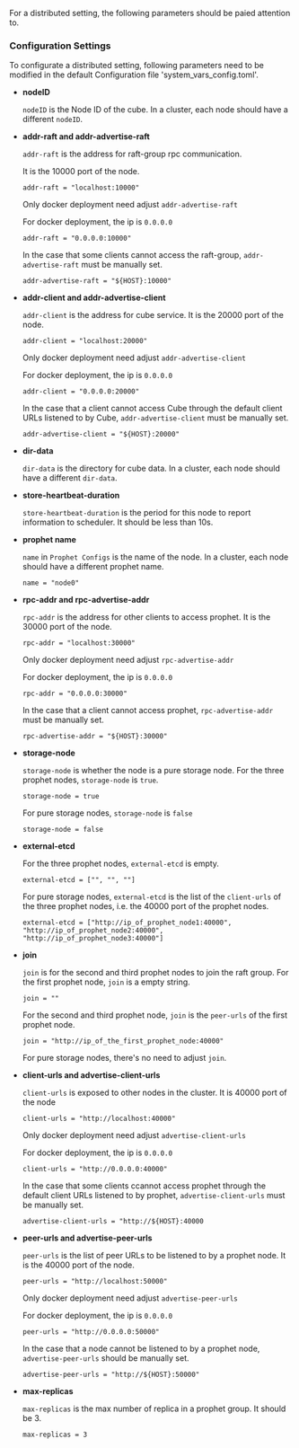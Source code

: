 For a distributed setting, the following parameters should be paied attention to. 



### Configuration Settings

To configurate a distributed setting, following parameters need to be modified in the default Configuration file 'system_vars_config.toml'.

* **nodeID**

    `nodeID` is the Node ID of the cube. In a cluster, each node should have a different `nodeID`.

* **addr-raft and addr-advertise-raft**

    `addr-raft` is the address for raft-group rpc communication. 

    It is the 10000 port of the node.

    ```
    addr-raft = "localhost:10000"
    ```

    Only docker deployment need adjust `addr-advertise-raft`

    For docker deployment, the ip is `0.0.0.0`

    ```
    addr-raft = "0.0.0.0:10000"
    ```

    In the case that some clients cannot access the raft-group, `addr-advertise-raft` must be manually set.

    ```
    addr-advertise-raft = "${HOST}:10000"
    ```


* **addr-client and addr-advertise-client**

    `addr-client` is the address for cube service.
    It is the 20000 port of the node.

    ```
    addr-client = "localhost:20000"  
    ```

    Only docker deployment need adjust `addr-advertise-client`

    For docker deployment, the ip is `0.0.0.0`

    ```
    addr-client = "0.0.0.0:20000"  
    ```

    In the case that a client cannot access Cube through the default client URLs listened to by Cube, `addr-advertise-client` must be manually set.

    ```
    addr-advertise-client = "${HOST}:20000"
    ```


* **dir-data**

    `dir-data` is the directory for cube data. In a cluster, each node should have a different `dir-data`.

* **store-heartbeat-duration**

    `store-heartbeat-duration` is the period for this node to report information to scheduler. It should be less than 10s.

* **prophet name**

    `name` in `Prophet Configs` is the name of the node. In a cluster, each node should have a different prophet name.

    ```
    name = "node0"
    ```

* **rpc-addr and rpc-advertise-addr**

    `rpc-addr` is the address for other clients to access prophet. 
    It is the 30000 port of the node.

    ```
    rpc-addr = "localhost:30000"
    ```

    Only docker deployment need adjust `rpc-advertise-addr`

    For docker deployment, the ip is `0.0.0.0`

    ```
    rpc-addr = "0.0.0.0:30000"  
    ```

    In the case that a client cannot access prophet, `rpc-advertise-addr` must be manually set.

    ```
    rpc-advertise-addr = "${HOST}:30000"
    ```

* **storage-node**

    `storage-node` is whether the node is a pure storage node.
    For the three prophet nodes, `storage-node` is `true`.

    ```
    storage-node = true
    ```

    For pure storage nodes, `storage-node` is `false`

    ```
    storage-node = false
    ```

* **external-etcd**

    For the three prophet nodes, `external-etcd` is empty.

    ```
    external-etcd = ["", "", ""]
    ```

    For pure storage nodes, `external-etcd` is the list of the `client-urls` of the three prophet nodes, i.e. the 40000 port of the prophet nodes.

    ```
    external-etcd = ["http://ip_of_prophet_node1:40000", "http://ip_of_prophet_node2:40000", "http://ip_of_prophet_node3:40000"]
    ```

* **join**

    `join` is for the second and third prophet nodes to join the raft group.
    For the first prophet node, `join` is a empty string.

    ```
    join = ""
    ```

    For the second and third prophet node, `join` is the `peer-urls` of the first prophet node.

    ```
    join = "http://ip_of_the_first_prophet_node:40000"
    ```

    For pure storage nodes, there's no need to adjust `join`.

* **client-urls and advertise-client-urls**

    `client-urls` is exposed to other nodes in the cluster.
    It is 40000 port of the node

    ```
    client-urls = "http://localhost:40000"
    ``` 

    Only docker deployment need adjust `advertise-client-urls`

    For docker deployment, the ip is `0.0.0.0`

    ```
    client-urls = "http://0.0.0.0:40000"
    ```

    In the case that some clients ccannot access prophet through the default client URLs listened to by prophet, `advertise-client-urls` must be manually set.

    ```
    advertise-client-urls = "http://${HOST}:40000
    ```

* **peer-urls and advertise-peer-urls**

    `peer-urls` is the list of peer URLs to be listened to by a prophet node. It is the 40000 port of the node.

    ```
    peer-urls = "http://localhost:50000"
    ```

    Only docker deployment need adjust `advertise-peer-urls`

    For docker deployment, the ip is `0.0.0.0`

    ```
    peer-urls = "http://0.0.0.0:50000"
    ```

    In the case that a node cannot be listened to by a prophet node, `advertise-peer-urls` should be manually set.

    ```
    advertise-peer-urls = "http://${HOST}:50000"
    ```

* **max-replicas**

    `max-replicas` is the max number of replica in a prophet group. It should be 3.
    
    ```
    max-replicas = 3
    ```

